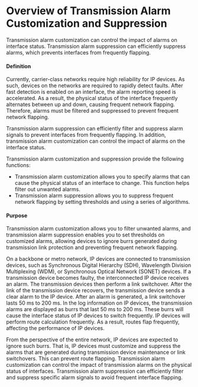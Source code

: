 Overview of Transmission Alarm Customization and Suppression
============================================================

Transmission alarm customization can control the impact of alarms on interface status. Transmission alarm suppression can efficiently suppress alarms, which prevents interfaces from frequently flapping.

#### Definition

Currently, carrier-class networks require high reliability for IP devices. As such, devices on the networks are required to rapidly detect faults. After fast detection is enabled on an interface, the alarm reporting speed is accelerated. As a result, the physical status of the interface frequently alternates between up and down, causing frequent network flapping. Therefore, alarms must be filtered and suppressed to prevent frequent network flapping.

Transmission alarm suppression can efficiently filter and suppress alarm signals to prevent interfaces from frequently flapping. In addition, transmission alarm customization can control the impact of alarms on the interface status.

Transmission alarm customization and suppression provide the following functions:

* Transmission alarm customization allows you to specify alarms that can cause the physical status of an interface to change. This function helps filter out unwanted alarms.
* Transmission alarm suppression allows you to suppress frequent network flapping by setting thresholds and using a series of algorithms.

#### Purpose

Transmission alarm customization allows you to filter unwanted alarms, and transmission alarm suppression enables you to set thresholds on customized alarms, allowing devices to ignore burrs generated during transmission link protection and preventing frequent network flapping.

On a backbone or metro network, IP devices are connected to transmission devices, such as Synchronous Digital Hierarchy (SDH), Wavelength Division Multiplexing (WDM), or Synchronous Optical Network (SONET) devices. If a transmission device becomes faulty, the interconnected IP device receives an alarm. The transmission devices then perform a link switchover. After the link of the transmission device recovers, the transmission device sends a clear alarm to the IP device. After an alarm is generated, a link switchover lasts 50 ms to 200 ms. In the log information on IP devices, the transmission alarms are displayed as burrs that last 50 ms to 200 ms. These burrs will cause the interface status of IP devices to switch frequently. IP devices will perform route calculation frequently. As a result, routes flap frequently, affecting the performance of IP devices.

From the perspective of the entire network, IP devices are expected to ignore such burrs. That is, IP devices must customize and suppress the alarms that are generated during transmission device maintenance or link switchovers. This can prevent route flapping. Transmission alarm customization can control the impact of transmission alarms on the physical status of interfaces. Transmission alarm suppression can efficiently filter and suppress specific alarm signals to avoid frequent interface flapping.